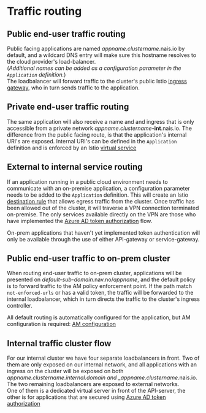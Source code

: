 # Traffic routing

## Public end-user traffic routing

Public facing applications are named _appname_._clustername_.nais.io by default, and a wildcard DNS entry will make sure this hostname resolves to the cloud provider's load-balancer.  
\(_Additional names can be added as a configuration parameter in the `Application` definition._\)  
The loadbalancer will forward traffic to the cluster's public Istio [ingress gateway](https://istio.io/docs/tasks/traffic-management/ingress/), who in turn sends traffic to the application.

## Private end-user traffic routing

The same application will also receive a name and and ingress that is only accessible from a private network _appname_._clustername_**-int**.nais.io. The difference from the public facing route, is that the application's internal URI's are exposed. Internal URI's can be defined in the `Application` definition and is enforced by an Istio [virtual service](https://istio.io/docs/reference/config/istio.networking.v1alpha3/)

## External to internal service routing

If an application running in a public cloud environment needs to communicate with an on-premise application, a configuration parameter needs to be added to the `Application` definition. This will create an Istio [destination rule](https://istio.io/docs/reference/config/istio.networking.v1alpha3/#DestinationRule) that allows egress traffic from the cluster. Once traffic has been allowed out of the cluster, it will traverse a VPN connection terminated on-premise. The only services available directly on the VPN are those who have implemented the [Azure AD token authorization](authnz/) flow.

On-prem applications that haven't yet implemented token authentication will only be available through the use of either API-gateway or service-gateway.

## Public end-user traffic to on-prem cluster

When routing end-user traffic to on-prem cluster, applications will be presented on _default-sub-domain_.nav.no/_appname_, and the default policy is to forward traffic to the AM policy enforcement point. If the path match `not-enforced-urls` or has a valid token, the traffic will be forwarded to the internal loadbalancer, which in turn directs the traffic to the cluster's ingress controller.

All default routing is automatically configured for the application, but AM configuration is required: [AM configuration](authnz/am.md) 

## Internal traffic cluster flow

For our internal cluster we have four separate loadbalancers in front. Two of them are only exposed on our internal network, and all applications with an ingress on the cluster will be exposed on both _appname.clustername_._internal.domain and \_appname.clustername_.nais.io. The two remaining loadbalancers are exposed to external networks.  
One of them is a dedicated virtual server in front of the API-server, the other is for applications that are secured using [Azure AD token authorization](authnz/)

